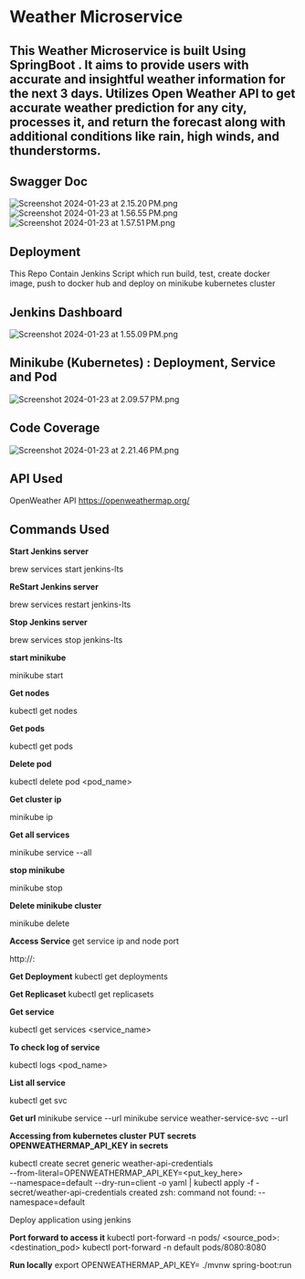 # Weather Microservice

## This Weather Microservice is built Using SpringBoot . It aims to provide users with accurate and insightful weather information for the next 3 days. Utilizes Open Weather API to get accurate weather prediction for any city, processes it, and return the forecast along with additional conditions like rain, high winds, and thunderstorms.


## Swagger Doc
![Screenshot 2024-01-23 at 2.15.20 PM.png](Screenshot%202024-01-23%20at%202.15.20%E2%80%AFPM.png)
![Screenshot 2024-01-23 at 1.56.55 PM.png](Screenshot%202024-01-23%20at%201.56.55%E2%80%AFPM.png)
![Screenshot 2024-01-23 at 1.57.51 PM.png](Screenshot%202024-01-23%20at%201.57.51%E2%80%AFPM.png)

## Deployment

This Repo Contain Jenkins Script which run build, test, create docker image, push to docker hub and deploy on minikube kubernetes cluster


## Jenkins Dashboard
![Screenshot 2024-01-23 at 1.55.09 PM.png](Screenshot%202024-01-23%20at%201.55.09%E2%80%AFPM.png)


## Minikube (Kubernetes) : Deployment, Service and Pod
![Screenshot 2024-01-23 at 2.09.57 PM.png](Screenshot%202024-01-23%20at%202.09.57%E2%80%AFPM.png)


## Code Coverage

![Screenshot 2024-01-23 at 2.21.46 PM.png](Screenshot%202024-01-23%20at%202.21.46%E2%80%AFPM.png)

## API Used
OpenWeather API https://openweathermap.org/



## Commands Used

**Start Jenkins server**

brew services start jenkins-lts

**ReStart Jenkins server**

brew services restart jenkins-lts

**Stop Jenkins server**

brew services stop jenkins-lts

**start minikube**

minikube start  

**Get nodes**

kubectl get nodes

**Get pods**

kubectl get pods

**Delete pod**

kubectl delete pod <pod_name>

**Get cluster ip**

minikube ip

**Get all services**

minikube service --all

**stop minikube**

minikube stop

**Delete minikube cluster**

minikube delete

**Access Service**
get service ip and node port

http://<minikube-ip>:<node-port>

**Get Deployment**
kubectl get deployments 

**Get Replicaset**
kubectl get replicasets

**Get service**

kubectl get services <service_name>

**To check log of service**

kubectl logs <pod_name>

**List all service**

kubectl get svc

**Get url**
minikube service <service-name> --url
minikube service weather-service-svc --url

**Accessing from kubernetes cluster**
**PUT  secrets OPENWEATHERMAP_API_KEY in secrets**

kubectl create secret generic weather-api-credentials \
--from-literal=OPENWEATHERMAP_API_KEY=<put_key_here>  
--namespace=default --dry-run=client -o yaml | kubectl apply -f -
secret/weather-api-credentials created
zsh: command not found: --namespace=default

Deploy application using jenkins

**Port forward to access it**
kubectl port-forward -n <namespace-name> pods/<pod-name> <source_pod>:<destination_pod>
kubectl port-forward -n default pods/<pod-name>8080:8080

**Run locally**
export OPENWEATHERMAP_API_KEY=<api-key>
./mvnw spring-boot:run

